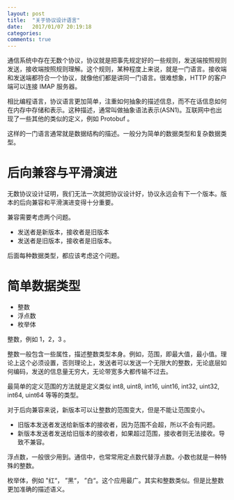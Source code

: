 ```yaml
---
layout: post
title:  "关于协议设计语言"
date:   2017/01/07 20:19:18
categories:
comments: true
---
```

通信系统中存在无数个协议，协议就是把事先规定好的一些规则，发送端按照规则发送，接收端按照规则理解。这个规则，某种程度上来说，就是一门语言。接收端和发送端都符合一个协议，就像他们都是讲同一门语言。很难想象，HTTP 的客户端可以连接 IMAP 服务器。

相比编程语言，协议语言更加简单，注重如何抽象的描述信息，而不在话信息如何在内存中存储和表示。这种描述，通常叫做抽象语法表示(ASN1)。互联网中也出现了一些其他的类似的定义，例如 Protobuf 。

这样的一门语言通常就是数据结构的描述。一般分为简单的数据类型和复杂数据类型。

# 后向兼容与平滑演进

无数协议设计证明，我们无法一次就把协议设计好，协议永远会有下一个版本。版本的后向兼容和平滑演进变得十分重要。

兼容需要考虑两个问题。
* 发送者是新版本，接收者是旧版本
* 发送者是旧版本，接收者是旧版本。

后面每种数据类型，都应该考虑这个问题。

# 简单数据类型

* 整数
* 浮点数
* 枚举体

整数，例如 1，2，3 。

整数一般包含一些属性，描述整数类型本身。例如，范围，即最大值，最小值。理论上这个必须设置，否则理论上，发送者可以发送一个无限大的整数，无论底层如何编码，发送的信息量无穷大，无论带宽多大都传输不过去。

最简单的定义范围的方法就是定义类似 int8, uint8, int16, uint16, int32, uint32, int64, uint64 等等的类型。

对于后向兼容来说，新版本可以让整数的范围变大，但是不能让范围变小。

* 旧版本发送者发送给新版本的接收者，因为范围不会超，所以不会有问题。
* 新版本发送者发送给旧版本的接收者，如果超过范围，接收者则无法接收。导致不兼容。


浮点数，一般很少用到。通信中，也常常用定点数代替浮点数。小数也就是一种特殊的整数。

枚举体，例如 "红“， ”黑“， ”白“。这个应用最广。其实和整数类似。但是比整数更加准确的描述语义。
